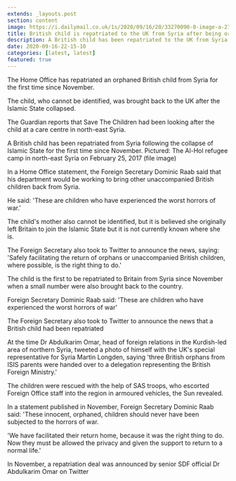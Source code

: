 ```yaml
---
extends: _layouts.post
section: content
image: https://i.dailymail.co.uk/1s/2020/09/16/20/33270090-0-image-a-27_1600286094440.jpg 
title: British child is repatriated to the UK from Syria after being orphaned 
description: A British child has been repatriated to the UK from Syria after they were orphaned following the collapse of Islamic State. They are the first British child to return from Syria since November. 
date: 2020-09-16-22-15-10 
categories: [latest, latest] 
featured: true 
--- 
```

The Home Office has repatriated an orphaned British child from Syria for the first time since November.

The child, who cannot be identified, was brought back to the UK after the Islamic State collapsed.

The Guardian reports that Save The Children had been looking after the child at a care centre in north-east Syria.

A British child has been repatriated from Syria following the collapse of Islamic State for the first time since November. Pictured: The Al-Hol refugee camp in north-east Syria on February 25, 2017 (file image)

In a Home Office statement, the Foreign Secretary Dominic Raab said that his department would be working to bring other unaccompanied British children back from Syria.

He said: 'These are children who have experienced the worst horrors of war.'

The child's mother also cannot be identified, but it is believed she originally left Britain to join the Islamic State but it is not currently known where she is. 

The Foreign Secretary also took to Twitter to announce the news, saying: 'Safely facilitating the return of orphans or unaccompanied British children, where possible, is the right thing to do.'

The child is the first to be repatriated to Britain from Syria since November when a small number were also brought back to the country.

Foreign Secretary Dominic Raab said: 'These are children who have experienced the worst horrors of war'

The Foreign Secretary also took to Twitter to announce the news that a British child had been repatriated

At the time Dr Abdulkarim Omar, head of foreign relations in the Kurdish-led area of northern Syria, tweeted a photo of himself with the UK's special representative for Syria Martin Longden, saying 'three British orphans from ISIS parents were handed over to a delegation representing the British Foreign Ministry.'

The children were rescued with the help of SAS troops, who escorted Foreign Office staff into the region in armoured vehicles, the Sun revealed.

In a statement published in November, Foreign Secretary Dominic Raab said: 'These innocent, orphaned, children should never have been subjected to the horrors of war.

'We have facilitated their return home, because it was the right thing to do. Now they must be allowed the privacy and given the support to return to a normal life.'

In November, a repatriation deal was announced by senior SDF official Dr Abdulkarim Omar on Twitter

